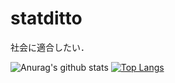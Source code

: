 # statditto
社会に適合したい．

![Anurag's github stats](https://github-readme-stats.vercel.app/api?username=statditto&count_private=true)
[![Top Langs](https://github-readme-stats.vercel.app/api/top-langs/?username=statditto&layout=compact)](https://github.com/anuraghazra/github-readme-stats)
